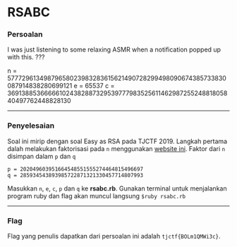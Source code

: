# RSABC

### Persoalan

I was just listening to some relaxing ASMR when a notification popped up with this. ???

n = 57772961349879658023983283615621490728299498090674385733830087914838280699121
e = 65537
c = 36913885366666102438288732953977798352561146298725524881805840497762448828130
____________________________________

### Penyelesaian

Soal ini mirip dengan soal Easy as RSA pada TJCTF 2019. Langkah pertama dalah melakukan faktorisasi pada `n` menggunakan [website ini](factordb.com). Faktor dari `n` disimpan dalam `p` dan `q`

```
p = 202049603951664548551555274464815496697
q = 285934543893985722871321330457714807993
```
Masukkan `n`, `e`, `c`, `p` dan `q` ke **rsabc.rb**. Gunakan terminal untuk menjalankan program ruby dan flag akan muncul langsung
`$ruby rsabc.rb`
____________________________________

### Flag

Flag yang penulis dapatkan dari persoalan ini adalah `tjctf{BOLm1QMWi3c}`.
